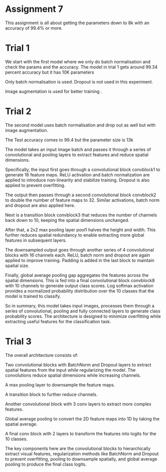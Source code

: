 # Assignment 7

This assignment is all about getting the parameters down to 8k with an accuracy of 99.4% or more.

# Trial 1

We start with the first model where we only do batch normalisation and check the params and the accuracy. The model in trial 1 gets around 99.34 percent accuracy but it has 10K parameters

Only batch normalisation is used. Dropout is not used in this experiment.

Image augmentation is used for better training .

# Trial 2

The second model uses batch normalisation and drop out as well but with image augmentation.

The Test accuracy comes to 99.4 but the parameter size is 13k

The model takes an input image batch and passes it through a series of convolutional and pooling layers to extract features and reduce spatial dimensions.

Specifically, the input first goes through a convolutional block convblock1 to generate 16 feature maps. ReLU activation and batch normalization are applied to introduce non-linearity and stabilize training. Dropout is also applied to prevent overfitting.

The output then passes through a second convolutional block convblock2 to double the number of feature maps to 32. Similar activations, batch norm and dropout are also applied here.

Next is a transition block convblock3 that reduces the number of channels back down to 10, keeping the spatial dimensions unchanged.

After that, a 2x2 max pooling layer pool1 halves the height and width. This further reduces spatial redundancy to enable extracting more global features in subsequent layers.

The downsampled output goes through another series of 4 convolutional blocks with 16 channels each. ReLU, batch norm and dropout are again applied to improve training. Padding is added in the last block to maintain spatial size.

Finally, global average pooling gap aggregates the features across the spatial dimensions. This is fed into a final convolutional block convblock8 with 10 channels to generate output class scores. Log softmax activation provides a normalized probability distribution over the 10 classes that the model is trained to classify.

So in summary, this model takes input images, processes them through a series of convolutional, pooling and fully connected layers to generate class probability scores. The architecture is designed to minimize overfitting while extracting useful features for the classification task.

# Trial 3

The overall architecture consists of:

Two convolutional blocks with BatchNorm and Dropout layers to extract spatial features from the input while regularizing the model. The convolutions reduce spatial dimensions while increasing channels.

A max pooling layer to downsample the feature maps.

A transition block to further reduce channels.

Another convolutional block with 3 conv layers to extract more complex features.

Global average pooling to convert the 2D feature maps into 1D by taking the spatial average.

A final conv block with 2 layers to transform the features into logits for the 10 classes.

The key components here are the convolutional blocks to hierarchically extract visual features, regularization methods like BatchNorm and Dropout to prevent overfitting, pooling to downsample spatially, and global average pooling to produce the final class logits.
